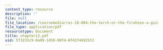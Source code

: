 ```yaml
---
content_type: resource
description: ''
file: null
file_location: /coursemedia/res-18-004-the-torch-or-the-firehose-a-guide-to-section-teaching-spring-2009/5f3233c98a99145090f48f43746925f2_chapter12.pdf
file_type: application/pdf
resourcetype: Document
title: chapter12.pdf
uid: 5f3233c9-8a99-1450-90f4-8f43746925f2
---
```

